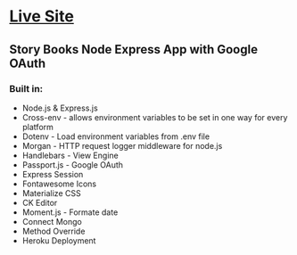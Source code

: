 <h1><a href="http://story-books-node-google-oauth.herokuapp.com/"> Live Site </a></h1>

<h2>Story Books Node Express App with Google OAuth </h2>

<h3>Built in:</h3>
<ul>
<li>Node.js & Express.js</li>
<li>Cross-env - allows environment variables to be set in one way for every platform </li>
<li>Dotenv - Load environment variables from .env file</li>
<li>Morgan - HTTP request logger middleware for node.js</li>
<li>Handlebars - View Engine</>
<li>Passport.js - Google OAuth </li>
<li>Express Session</li>
<li>Fontawesome Icons</li>
<li>Materialize CSS</li>
<li>CK Editor</li>
<li>Moment.js - Formate date</li>
<li>Connect Mongo</li>
<li>Method Override</li>
<li>Heroku Deployment</li>

</ul>
